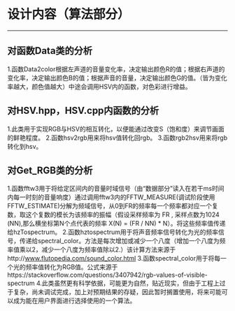 ﻿#  设计内容（算法部分）
---
## 对函数Data类的分析
1.函数Data2color根据左声道的音量变化率，决定输出颜色R的值；根据右声道的变化率，决定输出颜色B的值；根据声音的音量，决定输出颜色G的值。（皆为变化率越大，颜色值越大）中途会调用HSV内的函数，对色彩进行增益。

## 对HSV.hpp，HSV.cpp内函数的分析
1.此类用于实现RGB与HSV的相互转化，以便能通过改变S（饱和度）来调节画面的鲜艳程度。
2.函数hsv2rgb用来将hsv值转化回rgb。
3.函数rgb2hsv用来将rgb转化到hsv。

## 对Get_RGB类的分析
1.函数fftw3用于将给定区间内的音量时域信号（由“数据部分”读入在若干ms时间内每一时刻的音量响度）通过调用fftw3内的FFTW_MEASURE(调试阶段使用FFTW_ESTIMATE)分解为频域信号，从0到FR的频率每一个频率都对应一个复数，取这个复数的模长为该频率的振幅（假设采样频率为 FR , 采样点数为1024 (NN),那么横坐标第N个点代表的频率 X(N) = (FR / NN) * N）。将这些频率值传递给hzTospectrum。
2.函数hztospectrum用于将声音频率信号转化为光的频率信号，传递给spectral_color。方法是每次增加或减少一个八度（增加一个八度为频率值乘以2，减少一个八度为频率值除以2.）该计算方法来源于http://www.flutopedia.com/sound_color.html
3.函数spectral_color用于将每一个光的频率值转化为RGB值。公式来源于https://stackoverflow.com/questions/3407942/rgb-values-of-visible-spectrum
4.此类虽然更有科学依据，可能更为自然，贴近现实，但由于工程上过于复杂，尚未调试完成，加上对预期结果的存疑，因此暂时搁置使用，将来可能可以成为能在用户界面进行选择使用的一个算法。